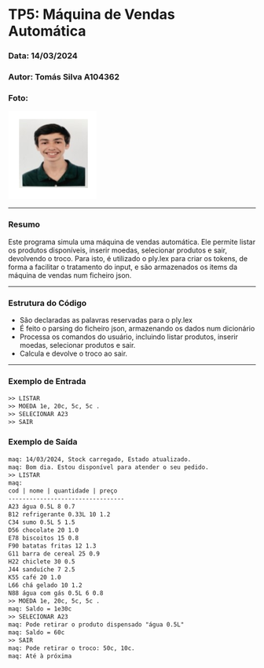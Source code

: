 # TP5: Máquina de Vendas Automática

### Data: 14/03/2024
### Autor: Tomás Silva A104362

### Foto:
![Photo](../Photo.png)

---

### Resumo

Este programa simula uma máquina de vendas automática. Ele permite listar os produtos disponíveis, inserir moedas, selecionar produtos e sair, devolvendo o troco. Para isto, é utilizado o ply.lex para criar os tokens, de forma a facilitar o tratamento do input, e são armazenados os items da máquina de vendas num ficheiro json.

---

### Estrutura do Código

- São declaradas as palavras reservadas para o ply.lex
- É feito o parsing do ficheiro json, armazenando os dados num dicionário
- Processa os comandos do usuário, incluindo listar produtos, inserir moedas, selecionar produtos e sair.
- Calcula e devolve o troco ao sair. 

---

### Exemplo de Entrada
```
>> LISTAR
>> MOEDA 1e, 20c, 5c, 5c .
>> SELECIONAR A23
>> SAIR
```

### Exemplo de Saída
```
maq: 14/03/2024, Stock carregado, Estado atualizado.
maq: Bom dia. Estou disponível para atender o seu pedido.
>> LISTAR
maq:
cod | nome | quantidade | preço
---------------------------------
A23 água 0.5L 8 0.7
B12 refrigerante 0.33L 10 1.2
C34 sumo 0.5L 5 1.5
D56 chocolate 20 1.0
E78 biscoitos 15 0.8
F90 batatas fritas 12 1.3
G11 barra de cereal 25 0.9
H22 chiclete 30 0.5
J44 sanduíche 7 2.5
K55 café 20 1.0
L66 chá gelado 10 1.2
N88 água com gás 0.5L 6 0.8
>> MOEDA 1e, 20c, 5c, 5c .
maq: Saldo = 1e30c
>> SELECIONAR A23
maq: Pode retirar o produto dispensado "água 0.5L"
maq: Saldo = 60c
>> SAIR
maq: Pode retirar o troco: 50c, 10c.
maq: Até à próxima
```